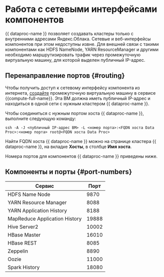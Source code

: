# Работа с сетевыми интерфейсами компонентов

{{ dataproc-name }} позволяет создавать кластеры только с внутренними адресами Яндекс.Облака. Сетевые и веб-интерфейсы компонентов при этом недоступны извне. Для внешней связи с такими компонентами как HDFS NameNode, YARN ResourceManager и другими необходимо маршрутизировать трафик через промежуточную виртуальную машину, для которой выделен публичный IP-адрес.

## Перенаправление портов {#routing}

Чтобы получить доступ к сетевому интерфейсу компонента из интернета, [создайте](../../compute/operations/vm-create/create-linux-vm.md) промежуточную виртуальную машину в сервисе {{compute-full-name}}. Эта ВМ должна иметь публичный IP-адрес и находиться в одной сети с нужным кластером {{ dataproc-name }}.

Чтобы соединиться с нужным портом хоста {{ dataproc-name }}, выполните следующую команду:

```
ssh -A -J <публичный IP-адрес ВМ> -L <номер порта>:<FQDN хоста Data Proc>:<номер порта> root@<FQDN хоста Data Proc>
```

Найти FQDN хоста {{ dataproc-name }} можно на странице кластера {{ dataproc-name }}, на вкладке **Хосты**, в столбце **Имя хоста**.

Номера портов для компонентов {{ dataproc-name }} приведены ниже.

## Компоненты и порты {#port-numbers}

| Сервис | Порт |
| ----- | ----- |
| HDFS Name Node | 9870 |
| YARN Resource Manager | 8088 |
| YARN Application History | 8188 |
| MapReduce Application History | 19888 |
| Hive Server2 | 10002 |
| HBase Master | 16010 |
| HBase REST | 8085 |
| Zeppelin | 8890 |
| Oozie | 11000 |
| Spark History | 18080 |

